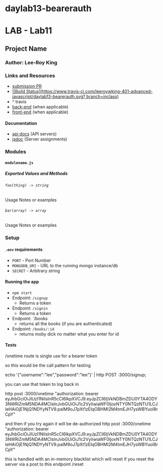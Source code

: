# daylab13-bearerauth



# LAB - Lab11

## Project Name

### Author: Lee-Roy King

### Links and Resources
* [submission PR](https://github.com/leeroywking-401-advanced-javascript/lab11/pull/1)
* [![Build Status](https://www.travis-ci.com/leeroywking-401-advanced-javascript/daylab13-bearerauth.svg? branch=inclass)](https://www.travis-ci.com/leeroywking-401-advanced-javascript/daylab13-bearerauth)
* ^ travis
* [back-end](https://lap11.herokuapp.com/) (when applicable)
* [front-end](http://xyz.com) (when applicable)

#### Documentation
* [api docs](http://xyz.com) (API servers)
* [jsdoc](https://lap11.herokuapp.com/docs/) (Server assignments)

### Modules
#### `modulename.js`
##### Exported Values and Methods

###### `foo(thing) -> string`
Usage Notes or examples

###### `bar(array) -> array`
Usage Notes or examples

### Setup
#### `.env` requirements
* `PORT` - Port Number
* `MONGODB_URI` - URL to the running mongo instance/db
* `SECRET` - Arbitrary string
#### Running the app
* `npm start`
* Endpoint: `/signup`
  * Returns a token
* Endpoint: `/signin`
  * Returns a token
* Endpoint: `/books
  * returns all the books (if you are authenticated)
* Endpoint: `/books/:id`
  * returns moby dick no matter what you enter for id
  
#### Tests
/onetime route is single use for a bearer token

so this would be the call pattern for testing

echo '{"username":"lee","password":"lee"}' | http POST :3000/signup;

you can use that token to log back in 

http post :3000/onetime "authorization: bearer eyJhbGciOiJIUzI1NiIsInR5cCI6IkpXVCJ9.eyJpZCI6IjVkNDBmZDU0YTA4ODY3NWRiZmM5NDA4MCIsInJvbGUiOiJ1c2VyIiwiaWF0IjoxNTY0NTQzNTU1LCJleHAiOjE1NjQ1NDYyNTV9.palM9oJ7pXt1zEIqOBHMI2M4tmEJH7ysWBYuoI8rCpY"

and then if you try again it will be de-authorized
http post :3000/onetime "authorization: bearer eyJhbGciOiJIUzI1NiIsInR5cCI6IkpXVCJ9.eyJpZCI6IjVkNDBmZDU0YTA4ODY3NWRiZmM5NDA4MCIsInJvbGUiOiJ1c2VyIiwiaWF0IjoxNTY0NTQzNTU1LCJleHAiOjE1NjQ1NDYyNTV9.palM9oJ7pXt1zEIqOBHMI2M4tmEJH7ysWBYuoI8rCpY"

this is handled with an in-memory blacklist which will reset if you reset the server via a post to this endpoint
/reset


